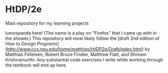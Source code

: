 # HtDP/2e
Main repository for my learning projects

lumospanda here! (The name is a play on "Firefox" that I came up with in the shower.)
This repository will most likely follow the [draft 2nd edition of *How to Design Programs*] (<http://www.ccs.neu.edu/home/matthias/HtDP2e/Draft/index.html>) by Matthias Felleisen, Robert Bruce Findler, Matthew Flatt, and Shriram Krishnamurthi. Any substantial code exercises I write while working through the textbook will end up here.
